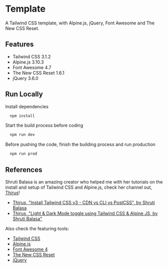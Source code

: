 
# Template

A Tailwind CSS template, with Alpine.js, jQuery, Font Awesome and The New CSS Reset.

## Features

- Tailwind CSS 3.1.2
- Alpine.js 3.10.3
- Font Awesome 4.7
- The New CSS Reset 1.6.1
- jQuery 3.6.0

## Run Locally

Install dependencies

```bash
  npm install
```

Start the build process before coding

```bash
  npm run dev
```

Before pushing the code, finish the building process and run production

```bash
  npm run prod
```

## References

Shruti Balasa is an amazing creator who helped me with her tutorials on the install and setup of Tailwind CSS and Alpine.js, check her channel out, [Thirus](https://www.youtube.com/c/Thirus)!

- [Thirus, "Install Tailwind CSS v3 - CDN vs CLI vs PostCSS", by Shruti Balasa](https://youtu.be/h9Zun41-Ozc)
- [Thirus, "Light & Dark Mode toggle using Tailwind CSS & Alpine JS, by Shruti Balasa"](https://youtu.be/NvoYr7eQ2Xo)

Also check the featuring tools:

- [Tailwind CSS](https://tailwindcss.com/)
- [Alpine.js](https://alpinejs.dev/)
- [Font Awesome 4](https://fontawesome.com/v4/)
- [The New CSS Reset](https://elad2412.github.io/the-new-css-reset/)
- [jQuery](https://jquery.com/)
